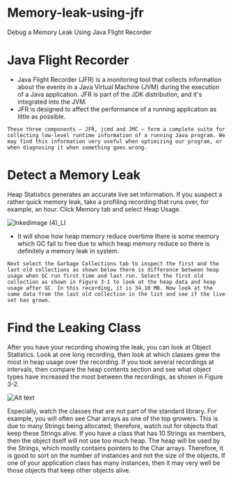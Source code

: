 # Memory-leak-using-jfr
Debug a Memory Leak Using Java Flight Recorder

# Java Flight Recorder

* Java Flight Recorder (JFR) is a monitoring tool that collects information about the events in a Java Virtual Machine (JVM) during the execution of a Java application. JFR is part of the JDK distribution, and it's integrated into the JVM.
* JFR is designed to affect the performance of a running application as little as possible.

``
These three components — JFR, jcmd and JMC — form a complete suite for collecting low-level runtime information of a running Java program. We may find this information very useful when optimizing our program, or when diagnosing it when something goes wrong.
``

# Detect a Memory Leak

Heap Statistics generates an accurate live set information. If you suspect a rather quick memory leak, take a profiling recording that runs over, for example, an hour. Click Memory tab and select Heap Usage.


![Inkedimage (4)_LI](https://user-images.githubusercontent.com/30730414/118960827-4ab18600-b981-11eb-9b8a-497d80facd26.jpg)

* It will show how heap memory reduce overtime there is some memory which GC fail to free  due to which heap memory reduce so there is definitely a memory leak in system.


``
Next select the Garbage Collections tab to inspect the first and the last old collections as shown below there is difference between heap usage when GC run first time and last run.
Select the first old collection as shown in Figure 3-1 to look at the heap data and heap usage after GC. In this recording, it is 34.10 MB. Now look at the same data from the last old collection in the list and see if the live set has grown.
``

# Find the Leaking Class
After you have your recording showing the leak, you can look at Object Statistics. Look at one long recording, then look at which classes grew the most in heap usage over the recording. If you took several recordings at intervals, then compare the heap contents section and see what object types have increased the most between the recordings, as shown in Figure 3-2.

![Alt text](https://docs.oracle.com/javase/8/docs/technotes/guides/troubleshoot/img/jfr-memory-leak.png)

Especially, watch the classes that are not part of the standard library. For example, you will often see Char arrays as one of the top growers. This is due to many Strings being allocated; therefore, watch out for objects that keep these Strings alive. If you have a class that has 10 Strings as members, then the object itself will not use too much heap. The heap will be used by the Strings, which mostly contains pointers to the Char arrays. Therefore, it is good to sort on the number of instances and not the size of the objects. If one of your application class has many instances, then it may very well be those objects that keep other objects alive.

